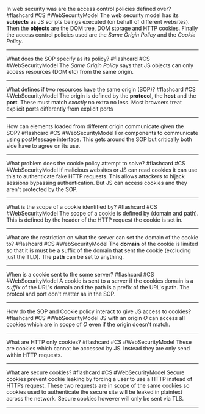 In web security was are the access control policies defined over? #flashcard #CS #WebSecurityModel
	The web security model has its **subjects** as JS scripts beings executed (on behalf of different websites). Then the **objects** are the DOM tree, DOM storage and HTTP cookies. Finally the access control policies used are the *Same Origin Policy* and the *Cookie Policy*.

---
What does the SOP specify as its policy? #flashcard #CS #WebSecurityModel 
	The *Same Origin Policy* says that JS objects can only access resources (DOM etc) from the same origin.

---
What defines if two resources have the same origin (SOP)? #flashcard #CS #WebSecurityModel 
	The origin is defined by the **protocol**, the **host** and the **port**. These must match *exactly* no extra no less. Most browsers treat explicit ports differently from explicit ports

---
How can elements loaded from different origin communicate given the SOP? #flashcard #CS #WebSecurityModel 
	For components to communicate using postMessage interface. This gets around the SOP but critically both side have to agree on its use.

---
What problem does the cookie policy attempt to solve? #flashcard #CS #WebSecurityModel 
	If malicious websites or JS can read cookies it can use this to authenticate fake HTTP requests. This allows attackers to hijack sessions bypassing authentication. But JS can access cookies and they aren't protected by the SOP.

---
What is the scope of a cookie identified by? #flashcard #CS #WebSecurityModel 
	The scope of a cookie is defined by (domain and path). This is defined by the header of the HTTP request the cookie is set in.

---
What are the restriction on what the server can set the domain of the cookie to? #flashcard #CS #WebSecurityModel 
	The **domain** of the cookie is limited so that it is must be a suffix of the domain that sent the cookie (excluding just the TLD). The **path** can be set to anything.

---
When is a cookie sent to the some server? #flashcard #CS #WebSecurityModel 
	A cookie is sent to a server if the cookies domain is a *suffix* of the URL's domain and the path is a prefix of the URL's path. The protcol and port don't matter as in the SOP.

---
How do the SOP and Cookie policy interact to give JS access to cookies? #flashcard #CS #WebSecurityModel 
	JS with an origin $O$ can access all cookies which are in scope of $O$ even if the origin doesn't match.

---
What are HTTP only cookies? #flashcard #CS #WebSecurityModel 
	These are cookies which cannot be accessed by JS. Instead they are only send within HTTP requests.

---
What are secure cookies? #flashcard #CS #WebSecurityModel 
	Secure cookies prevent cookie leaking by forcing a user to use a HTTP instead of HTTPs request. These two requests are in scope of the same cookies so cookies used to authenticate the secure site will be leaked in plaintext across the network. Secure cookies however will only be sent via TLS.

---
